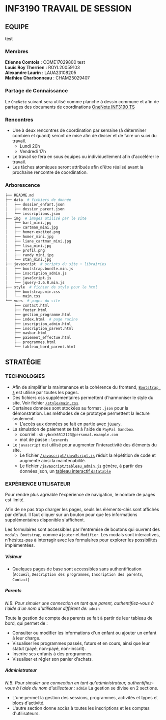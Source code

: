 # INF3190 TRAVAIL DE SESSION

## EQUIPE

test

### Membres

**Etienne Comtois** : COME17029800  test  
**Louis Roy Therrien** : ROYL20059103  
**Alexandre Laurin** : LAUA23108205  
**Mathieu Charbonneau** : CHAM25029407

### Partage de Connaissance

Le `OneNote` suivant sera utilisé comme planche à dessin commune et afin de partages des documents de coordinations [OneNote INF3190 TS](https://uqam-my.sharepoint.com/:o:/g/personal/jb591912_ens_uqam_ca/Ei4SeovgjfJApBzsdJSmaCsBOT2XgswlFoS4ARMlf6SUSQ?e=PtQ1UL)

### Rencontres

- Une à deux rencontres de coordination par semaine (à déterminer combien et quand) seront de mise afin de diviser et de faire un suivi du travail.
  - Lundi 20h
  - Vendredi 17h
- Le travail se fera en sous équipes ou individuellement afin d'accélérer le travail.
- Les tâches atomiques seront attribués afin d'être réalisé avant la prochaine rencontre de coordination.

### Arborescence

```bash
├── README.md
├── data  # fichiers de donnée
│   ├── dossier_enfant.json
│   ├── dossier_parent.json
│   └── inscriptions.json
├── img  # images utilisé par le site
│   ├── bart_mini.jpg
│   ├── cartman_mini.jpg
│   ├── homer-excited.png
│   ├── homer_mini.jpg
│   ├── liane_cartman_mini.jpg
│   ├── lisa_mini.jpg
│   ├── profil.png
│   ├── randy_mini.jpg
│   └── stan_mini.jpg
├── javascript  # scripts du site + librairies
│   ├── bootstrap.bundle.min.js
│   ├── inscription_admin.js
│   ├── javaScript.js
│   └── jquery-3.6.0.min.js
├── style  # fichier de style pour le html
│   ├── bootstrap.min.css
│   └── main.css
└── vues  # pages du site
    ├── contact.html
    ├── footer.html
    ├── gestion_programme.html
    ├── index.html  # page racine
    ├── inscription_admin.html
    ├── inscription_parent.html
    ├── navbar.html
    ├── paiement_effectue.html
    ├── programmes.html
    └── tableau_bord_parent.html
```

## STRATÉGIE

### TECHNOLOGIES

- Afin de simplifier la maintenance et la cohérence du frontend, [`Bootstrap 5`](https://getbootstrap.com/docs/5.0/getting-started/introduction/) est utilisé par toutes les pages.
- Des fichiers css supplémentaires permettent d'harmoniser le style du site.
  Voir fichier [`/style/main.css`](./style/main.css).
- Certaines données sont stockées au format `.json` pour la démonstration. Les méthodes de ce prototype permettent la lecture seulement.
  - L'accès aux données se fait en partie avec [`jQuery`](https://api.jquery.com/).
- La simulation de paiement se fait à l'aide de `PayPal Sandbox`.
  - courriel : `sb-ybcnk6512123@personal.example.com`
  - mot de passe : `lesnerds`
- Le `javascript` est utilisé pour augmenter l'interactivité des éléments du site.
  - Le fichier [`/javascript/javaScript.js`](./javascript/javaScript.js) réduit la répétition de code et augmente ainsi la maintenabilité.
  - Le fichier [`/javascript/tableau_admin.js`](./javascript/tableau_admin.js) génère, à partir des données json, un [tableau interactif `datatable`](https://datatables.net/)

### EXPÉRIENCE UTILISATEUR

Pour rendre plus agréable l'expérience de navigation, le nombre de pages est limité.

Afin de ne pas trop charger les pages, seuls les éléments-clés sont affichés par défaut. Il faut cliquer sur un bouton pour que les informations supplémentaires disponible s'affichent.

Les formulaires sont accessibles par l'entremise de boutons qui ouvrent des `modals Bootstrap`, comme `Ajouter` et `Modifier`. Les modals sont interactives, n'hésitez-pas à interragir avec les formulaires pour explorer les possibilités implémentées.

##### Visiteur

- Quelques pages de base sont accessibles sans authentification (`Accueil`, `Description des programmes`, `Inscription des parents`, `Contact`)

##### Parents

_N.B. Pour simuler une connection en tant que parent, authentifiez-vous à l'aide d'un nom d'utilisateur différent de:_ `admin`

Toute la gestion de compte des parents se fait à partir de leur tableau de bord, qui permet de :

- Consulter ou modifier les informations d'un enfant ou ajouter un enfant à leur charge.
- Visualiser les programmes passés, futurs et en cours, ainsi que leur statut (payé, non-payé, non-inscrit).
- Inscrire ses enfants à des programmes.
- Visualiser et régler son panier d'achats.

##### Administrateur

_N.B. Pour simuler une connection en tant qu'administrateur, authentifiez-vous à l'aide du nom d'utilisateur :_ `admin`
La gestion se divise en 2 sections.

- L'une permet la gestion des sessions, programmes, activités et types et blocs d'activité.
- L'autre section donne accès à toutes les inscriptions et les comptes d'utilisateurs.
